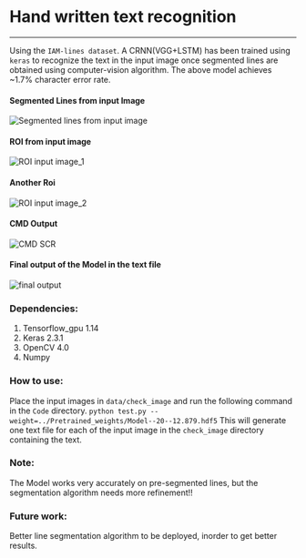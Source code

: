 # Hand written text recognition
---

Using the `IAM-lines dataset`. A CRNN(VGG+LSTM) has been trained using `keras` to recognize the text in the input image once segmented lines are obtained using computer-vision algorithm.
The above model achieves ~1.7% character error rate.

#### Segmented Lines from input Image
![Segmented lines from input image](https://raw.githubusercontent.com/alphacoder01/hand-writting-recognition/master/images/a01-000u.png)

#### ROI from input image
![ROI input image_1](https://raw.githubusercontent.com/alphacoder01/hand-writting-recognition/master/images/a01-000u-00.png)
#### Another Roi
![ROI input image_2](https://raw.githubusercontent.com/alphacoder01/hand-writting-recognition/master/images/a01-000u-01.png)

#### CMD Output 
![CMD SCR](https://raw.githubusercontent.com/alphacoder01/hand-writting-recognition/master/images/cmd_scr.png)

#### Final output of the Model in the text file
![final output](https://raw.githubusercontent.com/alphacoder01/hand-writting-recognition/master/images/final_op.png) 

### Dependencies:

1. Tensorflow_gpu 1.14
2. Keras 2.3.1
3. OpenCV 4.0
4. Numpy

### How to use:

Place the input images in `data/check_image` and run the following command in the `Code` directory.
`python test.py --weight=../Pretrained_weights/Model--20--12.879.hdf5`
This will generate one text file for each of the input image in the `check_image` directory containing the text.

### Note:
The Model works very accurately on pre-segmented lines, but the segmentation algorithm needs more refinement!!

### Future work:

Better line segmentation algorithm to be deployed, inorder to get better results.
